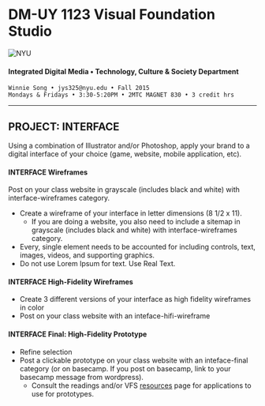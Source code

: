 # DM-UY 1123 Visual Foundation Studio

![NYU](http://ws2.polishedsolid.com/de/nyu_soe_logo.png)
#### Integrated Digital Media • Technology, Culture & Society Department 

    Winnie Song • jys325@nyu.edu • Fall 2015 
    Mondays & Fridays • 3:30-5:20PM • 2MTC MAGNET 830 • 3 credit hrs

---


## PROJECT: INTERFACE
Using a combination of Illustrator and/or Photoshop, apply your brand to a digital interface of your choice (game, website, mobile application, etc).

#### INTERFACE Wireframes    
Post on your class website in grayscale (includes black and white) with interface-wireframes category. 
* Create a wireframe of your interface in letter dimensions (8 1/2 x 11). 
  * If you are doing a website, you also need to include a sitemap in grayscale (includes black and white) with interface-wireframes category. 
* Every, single element needs to be accounted for including controls, text, images, videos, and supporting graphics. 
* Do not use Lorem Ipsum for text. Use Real Text.

#### INTERFACE High-Fidelity Wireframes  
* Create 3 different versions of your interface as high fidelity wireframes in color
* Post on your class website with an inteface-hifi-wireframe

#### INTERFACE Final: High-Fidelity Prototype 
* Refine selection
* Post a clickable prototype on your class website with an inteface-final category (or on basecamp. If you post on basecamp, link to your basecamp message from wordpress).
  * Consult the readings and/or VFS <a href="../dm1123_vfs_recommended_resources.md">resources</a> page for applications to use for prototypes.




